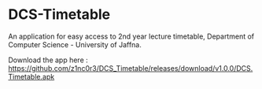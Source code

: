 # DCS-Timetable
An application for easy access to 2nd year lecture timetable, Department of Computer Science - University of Jaffna.

Download the app here : https://github.com/z1nc0r3/DCS_Timetable/releases/download/v1.0.0/DCS.Timetable.apk
